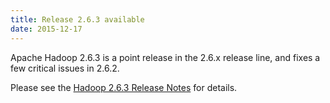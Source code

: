 ```yaml
---
title: Release 2.6.3 available
date: 2015-12-17
---
```

<!---
  Licensed under the Apache License, Version 2.0 (the "License");
  you may not use this file except in compliance with the License.
  You may obtain a copy of the License at

   http://www.apache.org/licenses/LICENSE-2.0

  Unless required by applicable law or agreed to in writing, software
  distributed under the License is distributed on an "AS IS" BASIS,
  WITHOUT WARRANTIES OR CONDITIONS OF ANY KIND, either express or implied.
  See the License for the specific language governing permissions and
  limitations under the License. See accompanying LICENSE file.
-->

Apache Hadoop 2.6.3 is a point release in the 2.6.x release line, and
fixes a few critical issues in 2.6.2.

Please see the [Hadoop 2.6.3 Release
Notes](http://hadoop.apache.org/docs/r2.6.3/hadoop-project-dist/hadoop-common/releasenotes.html)
for details.

